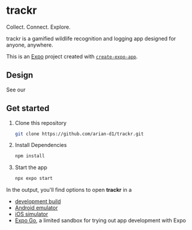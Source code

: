 # trackr 
Collect. Connect. Explore.

trackr is a gamified wildlife recognition and logging app 
designed for anyone, anywhere.

This is an [Expo](https://expo.dev) project created with [`create-expo-app`](https://www.npmjs.com/package/create-expo-app).

## Design
See our 

## Get started
1. Clone this repository
   ```bash
   git clone https://github.com/arian-d1/trackr.git
2. Install Dependencies
    ```bash
   npm install
   ```
3. Start the app
   ```bash
   npx expo start
   ```


In the output, you'll find options to open  **trackr**  in a

- [development build](https://docs.expo.dev/develop/development-builds/introduction/)
- [Android emulator](https://docs.expo.dev/workflow/android-studio-emulator/)
- [iOS simulator](https://docs.expo.dev/workflow/ios-simulator/)
- [Expo Go](https://expo.dev/go), a limited sandbox for trying out app development with Expo

